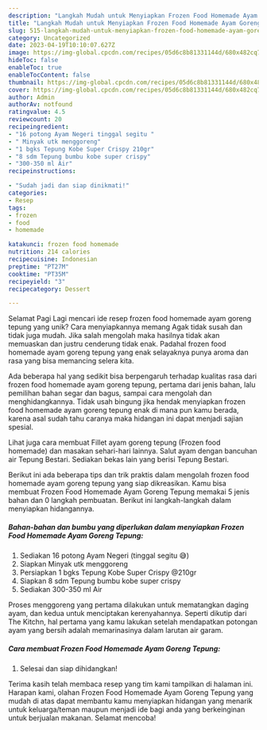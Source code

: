 ```yaml
---
description: "Langkah Mudah untuk Menyiapkan Frozen Food Homemade Ayam Goreng Tepung yang Lezat"
title: "Langkah Mudah untuk Menyiapkan Frozen Food Homemade Ayam Goreng Tepung yang Lezat"
slug: 515-langkah-mudah-untuk-menyiapkan-frozen-food-homemade-ayam-goreng-tepung-yang-lezat
category: Uncategorized
date: 2023-04-19T10:10:07.627Z
image: https://img-global.cpcdn.com/recipes/05d6c8b81331144d/680x482cq70/frozen-food-homemade-ayam-goreng-tepung-foto-resep-utama.jpg
hideToc: false
enableToc: true
enableTocContent: false
thumbnail: https://img-global.cpcdn.com/recipes/05d6c8b81331144d/680x482cq70/frozen-food-homemade-ayam-goreng-tepung-foto-resep-utama.jpg
cover: https://img-global.cpcdn.com/recipes/05d6c8b81331144d/680x482cq70/frozen-food-homemade-ayam-goreng-tepung-foto-resep-utama.jpg
author: Admin
authorAv: notfound
ratingvalue: 4.5
reviewcount: 20
recipeingredient:
- "16 potong Ayam Negeri tinggal segitu "
- " Minyak utk menggoreng"
- "1 bgks Tepung Kobe Super Crispy 210gr"
- "8 sdm Tepung bumbu kobe super crispy"
- "300-350 ml Air"
recipeinstructions:

- "Sudah jadi dan siap dinikmati!"
categories:
- Resep
tags:
- frozen
- food
- homemade

katakunci: frozen food homemade 
nutrition: 214 calories
recipecuisine: Indonesian
preptime: "PT27M"
cooktime: "PT35M"
recipeyield: "3"
recipecategory: Dessert

---
```



Selamat Pagi Lagi mencari ide resep frozen food homemade ayam goreng tepung yang unik? Cara menyiapkannya memang Agak tidak susah dan tidak juga mudah. Jika salah mengolah maka hasilnya tidak akan memuaskan dan justru cenderung tidak enak. Padahal frozen food homemade ayam goreng tepung yang enak selayaknya punya aroma dan rasa yang bisa memancing selera kita.


Ada beberapa hal yang sedikit bisa berpengaruh terhadap kualitas rasa dari frozen food homemade ayam goreng tepung, pertama dari jenis bahan, lalu pemilihan bahan segar dan bagus, sampai cara mengolah dan menghidangkannya. Tidak usah bingung jika hendak menyiapkan frozen food homemade ayam goreng tepung enak di mana pun kamu berada, karena asal sudah tahu caranya maka hidangan ini dapat menjadi sajian spesial.

Lihat juga cara membuat Fillet ayam goreng tepung (Frozen food homemade) dan masakan sehari-hari lainnya. Salut ayam dengan bancuhan air Tepung Bestari. Sediakan bekas lain yang berisi Tepung Bestari.


Berikut ini ada beberapa tips dan trik praktis dalam mengolah frozen food homemade ayam goreng tepung yang siap dikreasikan. Kamu bisa membuat Frozen Food Homemade Ayam Goreng Tepung memakai 5 jenis bahan dan 0 langkah pembuatan. Berikut ini langkah-langkah dalam menyiapkan hidangannya.

<!--inarticleads1-->

##### Bahan-bahan dan bumbu yang diperlukan dalam menyiapkan Frozen Food Homemade Ayam Goreng Tepung:

1. Sediakan 16 potong Ayam Negeri (tinggal segitu 😅)
1. Siapkan  Minyak utk menggoreng
1. Persiapkan 1 bgks Tepung Kobe Super Crispy @210gr
1. Siapkan 8 sdm Tepung bumbu kobe super crispy
1. Sediakan 300-350 ml Air


Proses menggoreng yang pertama dilakukan untuk mematangkan daging ayam, dan kedua untuk menciptakan kerenyahannya. Seperti dikutip dari The Kitchn, hal pertama yang kamu lakukan setelah mendapatkan potongan ayam yang bersih adalah memarinasinya dalam larutan air garam. 

<!--inarticleads2-->

##### Cara membuat Frozen Food Homemade Ayam Goreng Tepung:


1. Selesai dan siap dihidangkan!



Terima kasih telah membaca resep yang tim kami tampilkan di halaman ini. Harapan kami, olahan Frozen Food Homemade Ayam Goreng Tepung yang mudah di atas dapat membantu kamu menyiapkan hidangan yang menarik untuk keluarga/teman maupun menjadi ide bagi anda yang berkeinginan untuk berjualan makanan. Selamat mencoba!
